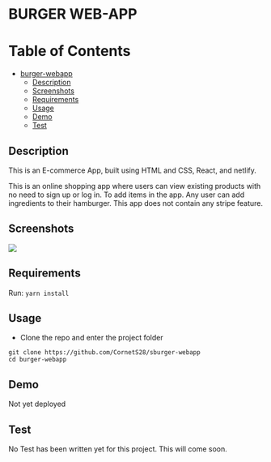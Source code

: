 # BURGER WEB-APP


# Table of Contents

- [burger-webapp](#burger-webapp)
  * [Description](#description)
  * [Screenshots](#screenshots)
  * [Requirements](#requirements)
  * [Usage](#usage)
  * [Demo](#demo)
  * [Test](#test)



## Description

This is an E-commerce App, built using HTML and CSS, React, and netlify. 

This is an online shopping app where users can view existing products with no need to sign up or log in. To add items in the app. Any user can add ingredients to their hamburger. This app does not contain any stripe feature.


## Screenshots
![](images/burger-app.png)

## Requirements

Run: ```yarn install```


## Usage

- Clone the repo and enter the project folder
```
git clone https://github.com/CornetS28/sburger-webapp
cd burger-webapp
```
 
 ## Demo
Not yet deployed
  
## Test
No Test has been written yet for this project. This will come soon.